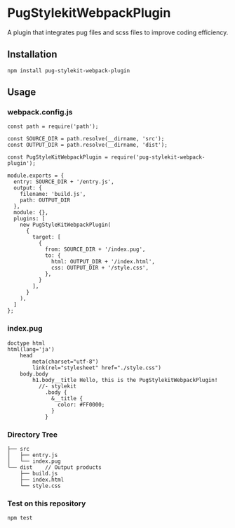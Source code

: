 # PugStylekitWebpackPlugin

A plugin that integrates pug files and scss files to improve coding efficiency.

## Installation
```
npm install pug-stylekit-webpack-plugin
```

## Usage

### webpack.config.js

```
const path = require('path');

const SOURCE_DIR = path.resolve(__dirname, 'src');
const OUTPUT_DIR = path.resolve(__dirname, 'dist');

const PugStyleKitWebpackPlugin = require('pug-stylekit-webpack-plugin');

module.exports = {
  entry: SOURCE_DIR + '/entry.js',
  output: {
    filename: 'build.js',
    path: OUTPUT_DIR
  },
  module: {},
  plugins: [
    new PugStyleKitWebpackPlugin(
      {
        target: [
          {
            from: SOURCE_DIR + '/index.pug',
            to: {
              html: OUTPUT_DIR + '/index.html',
              css: OUTPUT_DIR + '/style.css',
            },
          }
        ],
      }
    ),
  ]
};
```

### index.pug

```
doctype html
html(lang='ja')
    head
        meta(charset="utf-8")
        link(rel="stylesheet" href="./style.css")
    body.body
        h1.body__title Hello, this is the PugStylekitWebpackPlugin!
          //- stylekit
            .body {
              &__title {
                color: #FF0000;
              }
            }

```

### Directory Tree

```
├── src
│   ├── entry.js
│   └── index.pug
└── dist	// Output products
    ├── build.js
    ├── index.html
    └── style.css
```

### Test on this repository

```
npm test
```

